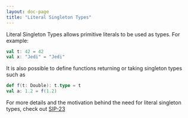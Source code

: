 ```yaml
---
layout: doc-page
title: "Literal Singleton Types"
---
```


Literal Singleton Types allows primitive literals to be used as types. For example:

```scala
val t: 42 = 42
val x: "Jedi" = "Jedi"
```

It is also possible to define functions returning or taking singleton types such as

```scala
def f(t: Double): t.type = t
val a: 1.2 = f(1.2)
```

For more details and the motivation behind the need for literal singleton types, check out [SIP-23](http://docs.scala-lang.org/sips/pending/42.type.html)

